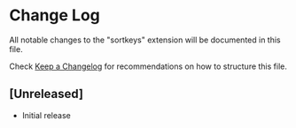 # Change Log

All notable changes to the "sortkeys" extension will be documented in this file.

Check [Keep a Changelog](http://keepachangelog.com/) for recommendations on how to structure this file.

## [Unreleased]

- Initial release